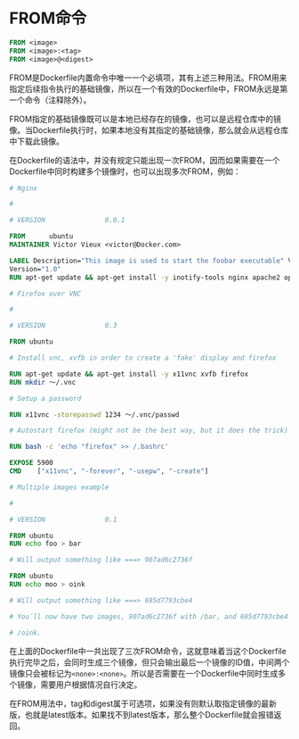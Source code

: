 # FROM命令

```dockerfile
FROM <image>
FROM <image>:<tag>
FROM <image>@<digest>
```

FROM是Dockerfile内置命令中唯一一个必填项，其有上述三种用法。FROM用来指定后续指令执行的基础镜像，所以在一个有效的Dockerfile中，FROM永远是第一个命令（注释除外）。

FROM指定的基础镜像既可以是本地已经存在的镜像，也可以是远程仓库中的镜像。当Dockerfile执行时，如果本地没有其指定的基础镜像，那么就会从远程仓库中下载此镜像。

在Dockerfile的语法中，并没有规定只能出现一次FROM，因而如果需要在一个Dockerfile中同时构建多个镜像时，也可以出现多次FROM，例如：

```dockerfile
# Nginx

#

# VERSION               0.0.1

FROM      ubuntu
MAINTAINER Victor Vieux <victor@Docker.com>

LABEL Description="This image is used to start the foobar executable" Vendor="ACME Products"
Version="1.0"
RUN apt-get update && apt-get install -y inotify-tools nginx apache2 openssh-server

# Firefox over VNC

#

# VERSION               0.3

FROM ubuntu

# Install vnc, xvfb in order to create a 'fake' display and firefox

RUN apt-get update && apt-get install -y x11vnc xvfb firefox
RUN mkdir ～/.vnc

# Setup a password

RUN x11vnc -storepasswd 1234 ～/.vnc/passwd

# Autostart firefox (might not be the best way, but it does the trick)

RUN bash -c 'echo "firefox" >> /.bashrc'

EXPOSE 5900
CMD    ["x11vnc", "-forever", "-usepw", "-create"]

# Multiple images example

#

# VERSION               0.1

FROM ubuntu
RUN echo foo > bar

# Will output something like ===> 907ad6c2736f

FROM ubuntu
RUN echo moo > oink

# Will output something like ===> 695d7793cbe4

# You᾿ll now have two images, 907ad6c2736f with /bar, and 695d7793cbe4 with

# /oink.
```

在上面的Dockerfile中一共出现了三次FROM命令，这就意味着当这个Dockerfile执行完毕之后，会同时生成三个镜像，但只会输出最后一个镜像的ID值，中间两个镜像只会被标记为`<none>:<none>`。所以是否需要在一个Dockerfile中同时生成多个镜像，需要用户根据情况自行决定。

在FROM用法中，tag和digest属于可选项，如果没有则默认取指定镜像的最新版，也就是latest版本。如果找不到latest版本，那么整个Dockerfile就会报错返回。
